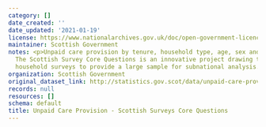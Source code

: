 ```yaml
---
category: []
date_created: ''
date_updated: '2021-01-19'
license: https://www.nationalarchives.gov.uk/doc/open-government-licence/version/3/
maintainer: Scottish Government
notes: <p>Unpaid care provision by tenure, household type, age, sex and disability.
  The Scottish Survey Core Questions is an innovative project drawing together multiple
  household surveys to provide a large sample for subnational analysis. </p>
organization: Scottish Government
original_dataset_link: http://statistics.gov.scot/data/unpaid-care-provision-sscq
records: null
resources: []
schema: default
title: Unpaid Care Provision - Scottish Surveys Core Questions
---
```

